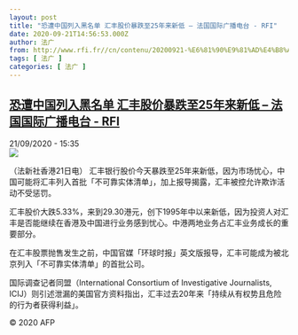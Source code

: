 ```yaml
---
layout: post
title: "恐遭中国列入黑名单 汇丰股价暴跌至25年来新低 – 法国国际广播电台 - RFI"
date: 2020-09-21T14:56:53.000Z
author: 法广
from: http://www.rfi.fr//cn/contenu/20200921-%E6%81%90%E9%81%AD%E4%B8%AD%E5%9B%BD%E5%88%97%E5%85%A5%E9%BB%91%E5%90%8D%E5%8D%95-%E6%B1%87%E4%B8%B0%E8%82%A1%E4%BB%B7%E6%9A%B4%E8%B7%8C%E8%87%B325%E5%B9%B4%E6%9D%A5%E6%96%B0%E4%BD%8E
tags: [ 法广 ]
categories: [ 法广 ]
---
```

<!--1600700213000-->
[恐遭中国列入黑名单 汇丰股价暴跌至25年来新低 – 法国国际广播电台 - RFI](http://www.rfi.fr//cn/contenu/20200921-%E6%81%90%E9%81%AD%E4%B8%AD%E5%9B%BD%E5%88%97%E5%85%A5%E9%BB%91%E5%90%8D%E5%8D%95-%E6%B1%87%E4%B8%B0%E8%82%A1%E4%BB%B7%E6%9A%B4%E8%B7%8C%E8%87%B325%E5%B9%B4%E6%9D%A5%E6%96%B0%E4%BD%8E)
------

<div>
<div>21/09/2020 - 15:35</div><img src="https://s.rfi.fr/media/display/1f7787b8-fc13-11ea-a5e5-005056bf87d6/w:310/p:16x9/int0018b.200921213502.jpg"><div class="t-content__body u-clearfix">            <p>（法新社香港21日电）    汇丰银行股价今天暴跌至25年来新低，因为市场忧心，中国可能将汇丰列入首批「不可靠实体清单」，加上报导揭露，汇丰被控允许欺诈活动不受惩罚。</p><p>    汇丰股价大跌5.33%，来到29.30港元，创下1995年中以来新低，因为投资人对汇丰是否能继续在香港及中国进行业务感到忧心。中港两地业务占汇丰业务成长的重要部分。</p><p>    在汇丰股票抛售发生之前，中国官媒「环球时报」英文版报导，汇丰可能成为被北京列入「不可靠实体清单」的首批公司。</p><p>    国际调查记者同盟（International Consortium of Investigative Journalists, ICIJ）则引述泄漏的美国官方资料指出，汇丰过去20年来「持续从有权势且危险的行为者获得利益」。</p>            <p class="t-copyright">© 2020 AFP</p>        </div>
</div>
